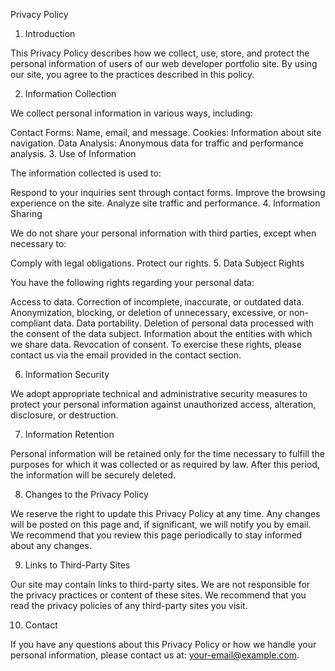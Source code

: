 Privacy Policy

1. Introduction

This Privacy Policy describes how we collect, use, store, and protect the personal information of users of our web developer portfolio site. By using our site, you agree to the practices described in this policy.

2. Information Collection

We collect personal information in various ways, including:

Contact Forms: Name, email, and message.
Cookies: Information about site navigation.
Data Analysis: Anonymous data for traffic and performance analysis.
3. Use of Information

The information collected is used to:

Respond to your inquiries sent through contact forms.
Improve the browsing experience on the site.
Analyze site traffic and performance.
4. Information Sharing

We do not share your personal information with third parties, except when necessary to:

Comply with legal obligations.
Protect our rights.
5. Data Subject Rights

You have the following rights regarding your personal data:

Access to data.
Correction of incomplete, inaccurate, or outdated data.
Anonymization, blocking, or deletion of unnecessary, excessive, or non-compliant data.
Data portability.
Deletion of personal data processed with the consent of the data subject.
Information about the entities with which we share data.
Revocation of consent.
To exercise these rights, please contact us via the email provided in the contact section.

6. Information Security

We adopt appropriate technical and administrative security measures to protect your personal information against unauthorized access, alteration, disclosure, or destruction.

7. Information Retention

Personal information will be retained only for the time necessary to fulfill the purposes for which it was collected or as required by law. After this period, the information will be securely deleted.

8. Changes to the Privacy Policy

We reserve the right to update this Privacy Policy at any time. Any changes will be posted on this page and, if significant, we will notify you by email. We recommend that you review this page periodically to stay informed about any changes.

9. Links to Third-Party Sites

Our site may contain links to third-party sites. We are not responsible for the privacy practices or content of these sites. We recommend that you read the privacy policies of any third-party sites you visit.

10. Contact

If you have any questions about this Privacy Policy or how we handle your personal information, please contact us at: your-email@example.com.